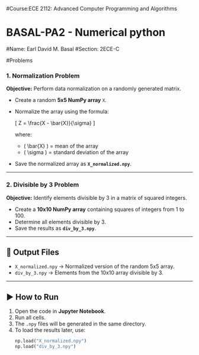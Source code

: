 #Course:ECE 2112: Advanced Computer Programming and Algorithms  
# BASAL-PA2 - Numerical python
#Name: Earl David M. Basal
#Section: 2ECE-C

#Problems

### 1. Normalization Problem
**Objective:** Perform data normalization on a randomly generated matrix.  

- Create a random **5x5 NumPy array** `X`.  
- Normalize the array using the formula:  

  \[
  Z = \frac{X - \bar{X}}{\sigma}
  \]

  where:
  - \( \bar{X} \) = mean of the array  
  - \( \sigma \) = standard deviation of the array  

- Save the normalized array as **`X_normalized.npy`**.  

---

### 2. Divisible by 3 Problem
**Objective:** Identify elements divisible by 3 in a matrix of squared integers.  

- Create a **10x10 NumPy array** containing squares of integers from 1 to 100.  
- Determine all elements divisible by 3.  
- Save the results as **`div_by_3.npy`**.  

---

## 📂 Output Files
- `X_normalized.npy` → Normalized version of the random 5x5 array.  
- `div_by_3.npy` → Elements from the 10x10 array divisible by 3.  

---

## ▶️ How to Run
1. Open the code in **Jupyter Notebook**.  
2. Run all cells.  
3. The `.npy` files will be generated in the same directory.  
4. To load the results later, use:
   ```python
   np.load("X_normalized.npy")
   np.load("div_by_3.npy")
